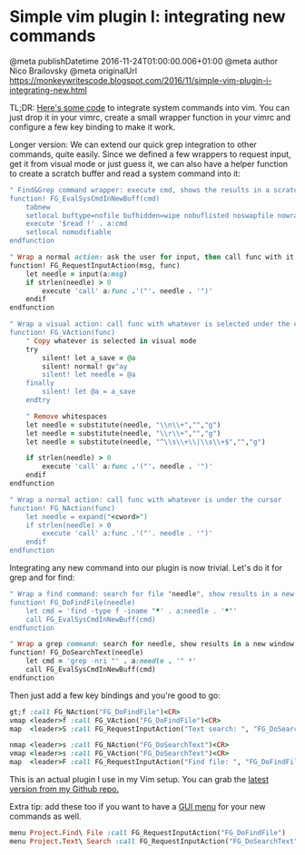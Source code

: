 # Simple vim plugin I: integrating new commands

@meta publishDatetime 2016-11-24T01:00:00.006+01:00
@meta author Nico Brailovsky
@meta originalUrl https://monkeywritescode.blogspot.com/2016/11/simple-vim-plugin-i-integrating-new.html

TL;DR: [Here's some code](https://github.com/nicolasbrailo/Nico.rc/blob/master/vim/plugins/findgrep.vim) to integrate system commands into vim. You can just drop it in your vimrc, create a small wrapper function in your vimrc and configure a few key binding to make it work.

Longer version:
We can extend our quick grep integration to other commands, quite easily. Since we defined a few wrappers to request input, get it from visual mode or just guess it, we can also have a helper function to create a scratch buffer and read a system command into it:

```ruby
" Find&Grep command wrapper: execute cmd, shows the results in a scratch buffer
function! FG_EvalSysCmdInNewBuff(cmd)
    tabnew
    setlocal buftype=nofile bufhidden=wipe nobuflisted noswapfile nowrap
    execute '$read !' . a:cmd
    setlocal nomodifiable
endfunction

" Wrap a normal action: ask the user for input, then call func with it
function! FG_RequestInputAction(msg, func)
    let needle = input(a:msg)
    if strlen(needle) > 0
        execute 'call' a:func .'("'. needle . '")'
    endif
endfunction

" Wrap a visual action: call func with whatever is selected under the cursor
function! FG_VAction(func)
    " Copy whatever is selected in visual mode
    try
        silent! let a_save = @a
        silent! normal! gv"ay
        silent! let needle = @a
    finally
        silent! let @a = a_save
    endtry

    " Remove whitespaces
    let needle = substitute(needle, "\\n\\+","","g")
    let needle = substitute(needle, "\\r\\+","","g")
    let needle = substitute(needle, "^\\s\\+\\|\\s\\+$","","g")

    if strlen(needle) > 0
        execute 'call' a:func .'("'. needle . '")'
    endif
endfunction

" Wrap a normal action: call func with whatever is under the cursor
function! FG_NAction(func)
    let needle = expand("<cword>")
    if strlen(needle) > 0
        execute 'call' a:func .'("'. needle . '")'
    endif
endfunction
```

Integrating any new command into our plugin is now trivial. Let's do it for grep and for find:

```ruby
" Wrap a find command: search for file "needle", show results in a new window
function! FG_DoFindFile(needle)
    let cmd = 'find -type f -iname "*' . a:needle . '*"'
    call FG_EvalSysCmdInNewBuff(cmd)
endfunction

" Wrap a grep command: search for needle, show results in a new window
function! FG_DoSearchText(needle)
    let cmd = 'grep -nri "' . a:needle . '" *'
    call FG_EvalSysCmdInNewBuff(cmd)
endfunction
```

Then just add a few key bindings and you're good to go:

```ruby
gt;f :call FG_NAction("FG_DoFindFile")<CR>
vmap <leader>f :call FG_VAction("FG_DoFindFile")<CR>
map  <leader>S :call FG_RequestInputAction("Text search: ", "FG_DoSearchText")<CR>

nmap <leader>s :call FG_NAction("FG_DoSearchText")<CR>
vmap <leader>s :call FG_VAction("FG_DoSearchText")<CR>
map  <leader>F :call FG_RequestInputAction("Find file: ", "FG_DoFindFile")<CR>
```

This is an actual plugin I use in my Vim setup. You can grab the [latest version from my Github repo.](https://github.com/nicolasbrailo/Nico.rc/blob/master/vim/plugins/findgrep.vim)

Extra tip: add these too if you want to have a [GUI menu](md_blog/2015/0402_VimTipIwantmoremenus.md) for your new commands as well.

```ruby
menu Project.Find\ File :call FG_RequestInputAction("FG_DoFindFile")
menu Project.Text\ Search :call FG_RequestInputAction("FG_DoSearchText")
```

